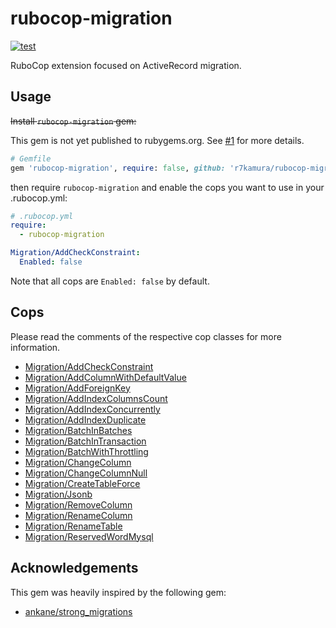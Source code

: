 # rubocop-migration

[![test](https://github.com/r7kamura/rubocop-migration/actions/workflows/test.yml/badge.svg)](https://github.com/r7kamura/rubocop-migration/actions/workflows/test.yml)

RuboCop extension focused on ActiveRecord migration.

## Usage

~~Install `rubocop-migration` gem:~~

This gem is not yet published to rubygems.org.
See [#1](https://github.com/r7kamura/rubocop-migration/issues/1) for more details.

```ruby
# Gemfile
gem 'rubocop-migration', require: false, github: 'r7kamura/rubocop-migration', tag: 'v0.3.1
```

then require `rubocop-migration` and enable the cops you want to use in your .rubocop.yml:

```yaml
# .rubocop.yml
require:
  - rubocop-migration

Migration/AddCheckConstraint:
  Enabled: false
```

Note that all cops are `Enabled: false` by default.

## Cops

Please read the comments of the respective cop classes for more information.

- [Migration/AddCheckConstraint](lib/rubocop/cop/migration/add_check_constraint.rb)
- [Migration/AddColumnWithDefaultValue](lib/rubocop/cop/migration/add_column_with_default_value.rb)
- [Migration/AddForeignKey](lib/rubocop/cop/migration/add_foreign_key.rb)
- [Migration/AddIndexColumnsCount](lib/rubocop/cop/migration/unique_index_columns_count.rb)
- [Migration/AddIndexConcurrently](lib/rubocop/cop/migration/add_index_concurrently.rb)
- [Migration/AddIndexDuplicate](lib/rubocop/cop/migration/add_index_duplicate.rb)
- [Migration/BatchInBatches](lib/rubocop/cop/migration/batch_in_batches.rb)
- [Migration/BatchInTransaction](lib/rubocop/cop/migration/batch_in_transaction.rb)
- [Migration/BatchWithThrottling](lib/rubocop/cop/migration/batch_with_throttling.rb)
- [Migration/ChangeColumn](lib/rubocop/cop/migration/change_column.rb)
- [Migration/ChangeColumnNull](lib/rubocop/cop/migration/change_column_null.rb)
- [Migration/CreateTableForce](lib/rubocop/cop/migration/create_table_force.rb)
- [Migration/Jsonb](lib/rubocop/cop/migration/jsonb.rb)
- [Migration/RemoveColumn](lib/rubocop/cop/migration/remove_column.rb)
- [Migration/RenameColumn](lib/rubocop/cop/migration/rename_column.rb)
- [Migration/RenameTable](lib/rubocop/cop/migration/rename_table.rb)
- [Migration/ReservedWordMysql](lib/rubocop/cop/migration/reserved_word_mysql.rb)

## Acknowledgements

This gem was heavily inspired by the following gem:

- [ankane/strong_migrations](https://github.com/ankane/strong_migrations)
